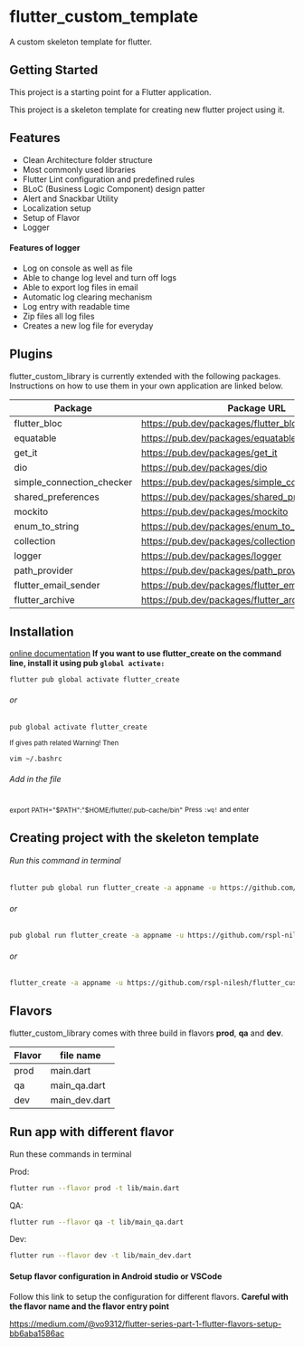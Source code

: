 # flutter_custom_template

A custom skeleton template for flutter.

## Getting Started

This project is a starting point for a Flutter application.

This project is a skeleton template for creating new flutter project using it.

## Features


- Clean Architecture folder structure
- Most commonly used libraries
- Flutter Lint configuration and predefined rules
- BLoC (Business Logic Component) design patter
- Alert and Snackbar Utility
- Localization setup
- Setup of Flavor
- Logger


#### Features of logger
- Log on console as well as file
- Able to change log level and turn off logs
- Able to export log files in email
- Automatic log clearing mechanism
- Log entry with readable time
- Zip files all log files
- Creates a new log file for everyday


## Plugins

flutter_custom_library is currently extended with the following packages.
Instructions on how to use them in your own application are linked below.

| Package | Package URL |
| ------ | ------ |
| flutter_bloc | https://pub.dev/packages/flutter_bloc|
| equatable | https://pub.dev/packages/equatable|
| get_it | https://pub.dev/packages/get_it|
| dio | https://pub.dev/packages/dio|
| simple_connection_checker | https://pub.dev/packages/simple_connection_checker|
| shared_preferences | https://pub.dev/packages/shared_preferences|
| mockito | https://pub.dev/packages/mockito|
| enum_to_string | https://pub.dev/packages/enum_to_string|
| collection | https://pub.dev/packages/collection|
| logger | https://pub.dev/packages/logger|
| path_provider | https://pub.dev/packages/path_provider|
| flutter_email_sender | https://pub.dev/packages/flutter_email_sender|
| flutter_archive | https://pub.dev/packages/flutter_archive|

## Installation
[online documentation](https://pub.dev/packages/flutter_create)
**If you want to use flutter_create on the command line, install it using pub ```global activate:```**

```shell
flutter pub global activate flutter_create
```
######              or
```shell
pub global activate flutter_create
```

<sub> If gives path related Warning! Then </sub>

```sh
vim ~/.bashrc
```
###### Add in the file
<sub>export PATH="$PATH":"$HOME/flutter/.pub-cache/bin"</sub>
<sub>Press ```:wq!``` and enter</sub>

## Creating project with the skeleton template

###### Run this command in terminal
```sh
flutter pub global run flutter_create -a appname -u https://github.com/rspl-nilesh/flutter_custom_template.git
```
######              or
```sh
pub global run flutter_create -a appname -u https://github.com/rspl-nilesh/flutter_custom_template.git
```
######              or
```sh
flutter_create -a appname -u https://github.com/rspl-nilesh/flutter_custom_template.git
```


## Flavors

flutter_custom_library comes with three build in flavors **prod**, **qa** and **dev**.

| Flavor | file name |
| ------ | ------ |
| prod | main.dart |
| qa | main_qa.dart |
| dev | main_dev.dart |

## Run app with different flavor

Run these commands in terminal

Prod:

```sh
flutter run --flavor prod -t lib/main.dart
```

QA:

```sh
flutter run --flavor qa -t lib/main_qa.dart
```

Dev:

```sh
flutter run --flavor dev -t lib/main_dev.dart
```


#### Setup flavor configuration in Android studio or VSCode

Follow this link to setup the configuration for different flavors. **Careful with the flavor name and the flavor entry point**

https://medium.com/@vo9312/flutter-series-part-1-flutter-flavors-setup-bb6aba1586ac
